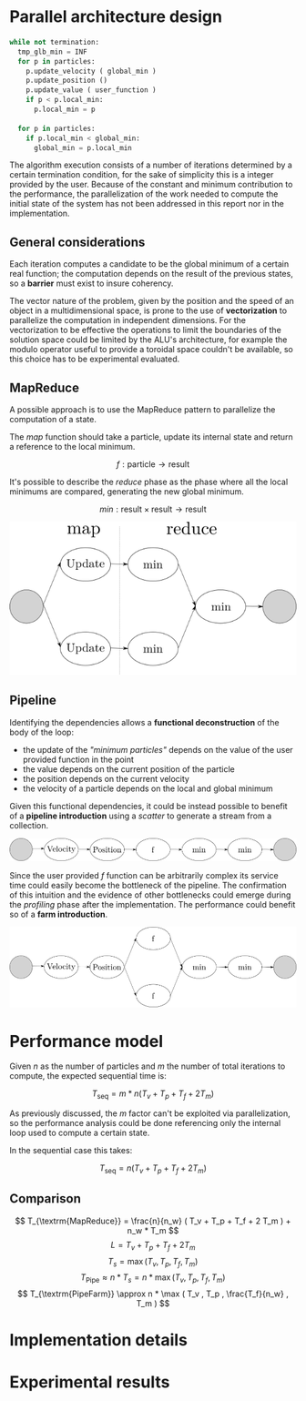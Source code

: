 # Parallel architecture design

```python
while not termination:
  tmp_glb_min = INF
  for p in particles:
    p.update_velocity ( global_min )
    p.update_position ()
    p.update_value ( user_function )
    if p < p.local_min:
      p.local_min = p

  for p in particles:
    if p.local_min < global_min:
      global_min = p.local_min
```

The algorithm execution consists of a number of iterations determined by a certain termination condition, for the sake of simplicity this is a integer provided by the user.
Because of the constant and minimum contribution to the performance, the parallelization of the work needed to compute the initial state of the system has not been addressed in this report nor in the implementation.

## General considerations

Each iteration computes a candidate to be the global minimum of a certain real function; the computation depends on the result of the previous states, so a **barrier** must exist to insure coherency.

The vector nature of the problem, given by the position and the speed of an object in a multidimensional space, is prone to the use of **vectorization** to parallelize the computation in independent dimensions.
For the vectorization to be effective the operations to limit the boundaries of the solution space could be limited by the ALU's architecture, for example the modulo operator useful to provide a toroidal space couldn't be available, so this choice has to be experimental evaluated.

## MapReduce

A possible approach is to use the MapReduce pattern to parallelize the computation of a state.

The *map* function should take a particle, update its internal state and return a reference to the local minimum.

$$
f: \textrm{particle} \rightarrow \textrm{result}
$$

It's possible to describe the *reduce* phase as the phase where all the local minimums are compared, generating the new global minimum.

$$
min: \textrm{result} \times \textrm{result} \rightarrow \textrm{result}
$$

![](img/mapreduce.png)

## Pipeline

Identifying the dependencies allows a **functional deconstruction** of the body of the loop:

- the update of the *"minimum particles"* depends on the value of the user provided function in the point
- the value depends on the current position of the particle
- the position depends on the current velocity
- the velocity of a particle depends on the local and global minimum

Given this functional dependencies, it could be instead possible to benefit of a **pipeline introduction** using a *scatter* to generate a stream from a collection.

![](img/pipe.png)

Since the user provided $f$ function can be arbitrarily complex its service time could easily become the bottleneck of the pipeline.
The confirmation of this intuition and the evidence of other bottlenecks could emerge during the *profiling* phase after the implementation.
The performance could benefit so of a **farm introduction**.

![](img/farm.png)

# Performance model

Given $n$ as the number of particles and $m$ the number of total iterations to compute, the expected sequential time is:

$$
T_{\textrm{seq}} = m * n ( T_{v} + T_{p} + T_{f} + 2 T_{m} )
$$

As previously discussed, the $m$ factor can't be exploited via parallelization, so the performance analysis could be done referencing only the internal loop used to compute a certain state.

In the sequential case this takes:

$$
T_{\textrm{seq}} = n ( T_{v} + T_{p} + T_{f} + 2 T_{m} )
$$

## Comparison

$$
T_{\textrm{MapReduce}} = \frac{n}{n_w} ( T_v + T_p + T_f + 2 T_m ) + n_w * T_m 
$$
$$
L = T_v + T_p + T_f + 2 T_m
$$
$$
T_s = \max ( T_v , T_p , T_f , T_m )
$$
$$
T_{\textrm{Pipe}} \approx n * T_{s} = n * \max ( T_v , T_p , T_f , T_m )
$$
$$
T_{\textrm{PipeFarm}} \approx n * \max ( T_v , T_p , \frac{T_f}{n_w} , T_m )
$$

# Implementation details

# Experimental results
